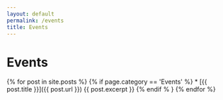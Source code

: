 ```yaml
---
layout: default
permalink: /events
title: Events
---
```


# Events
      
{% for post in site.posts %}
      {% if page.category == 'Events' %}
        * [{{ post.title }}]({{ post.url }})
          {{ post.excerpt }}
      {% endif % }
{% endfor %}
